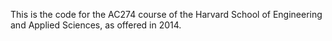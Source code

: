 This is the code for the AC274 course of the Harvard School of Engineering and Applied Sciences, as offered in 2014.
